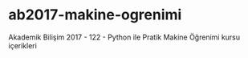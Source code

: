 # ab2017-makine-ogrenimi

Akademik Bilişim 2017 - 122 - Python ile Pratik Makine Öğrenimi kursu içerikleri
